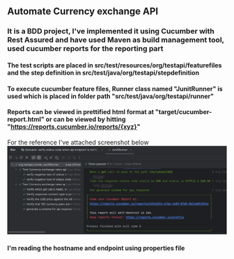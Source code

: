 ## Automate Currency exchange API

### It is a BDD project, I've implemented it using Cucumber with Rest Assured and have used Maven as build management tool, used cucumber reports for the reporting part

#### The test scripts are placed in src/test/resources/org/testapi/featurefiles and the step definition in src/test/java/org/testapi/stepdefinition
#### To execute cucumber feature files, Runner class named "JunitRunner" is used which is placed in folder path "src/test/java/org/testapi/runner"
#### Reports can be viewed in prettified html format at "target/cucumber-report.html" or can be viewed by hitting "https://reports.cucumber.io/reports/{xyz}"
For the reference I've attached screenshot below
![img.png](img.png)

#### I'm reading the hostname and endpoint using properties file
